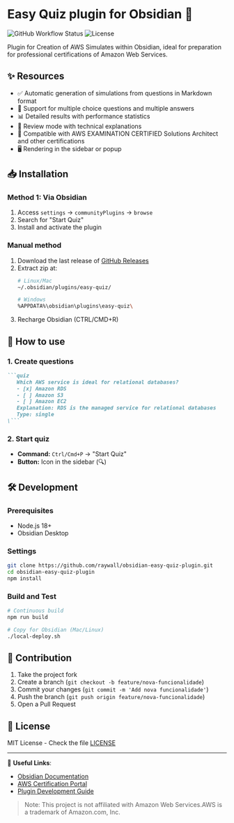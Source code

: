 # Easy Quiz plugin for Obsidian 🚀

![GitHub Workflow Status](https://img.shields.io/github/actions/workflow/status/raywall/obsidian-easy-quiz-plugin/deploy.yml)
![License](https://img.shields.io/badge/license-MIT-blue)

Plugin for Creation of AWS Simulates within Obsidian, ideal for preparation for professional certifications of Amazon Web Services.

## ✨ Resources

- ✅ Automatic generation of simulations from questions in Markdown format
- 🔀 Support for multiple choice questions and multiple answers
- 📊 Detailed results with performance statistics
- 📖 Review mode with technical explanations
- 🎯 Compatible with AWS EXAMINATION CERTIFIED Solutions Architect and other certifications
- 🖥 Rendering in the sidebar or popup


## 📥 Installation

### Method 1: Via Obsidian
1. Access `settings` → `communityPlugins` → `browse`
2. Search for "Start Quiz"
3. Install and activate the plugin

### Manual method
1. Download the last release of [GitHub Releases](https://github.com/raywall/obsidian-easy-quiz-plugin/releases)
2. Extract zip at:
   ```bash
   # Linux/Mac
   ~/.obsidian/plugins/easy-quiz/

   # Windows
   %APPDATA%\obsidian\plugins\easy-quiz\
   ```
3. Recharge Obsidian (CTRL/CMD+R)

## 🚦 How to use

### 1. Create questions
```markdown
```quiz
   Which AWS service is ideal for relational databases?
   - [x] Amazon RDS
   - [ ] Amazon S3
   - [ ] Amazon EC2
   Explanation: RDS is the managed service for relational databases
   Type: single
\```
```

### 2. Start quiz
- **Command:** `Ctrl/Cmd+P` → "Start Quiz"
- **Button:** Icon in the sidebar (🔍)

## 🛠 Development

### Prerequisites
- Node.js 18+
- Obsidian Desktop

### Settings
```bash
git clone https://github.com/raywall/obsidian-easy-quiz-plugin.git
cd obsidian-easy-quiz-plugin
npm install
```

### Build and Test
```bash
# Continuous build
npm run build

# Copy for Obsidian (Mac/Linux)
./local-deploy.sh
```

## 🤝 Contribution
1. Take the project fork
2. Create a branch (`git checkout -b feature/nova-funcionalidade`)
3. Commit your changes (`git commit -m 'Add nova funcionalidade'`)
4. Push the branch (`git push origin feature/nova-funcionalidade`)
5. Open a Pull Request

## 📄 License
MIT License - Check the file [LICENSE](LICENSE)

---

🔗 **Useful Links**:
- [Obsidian Documentation](https://help.obsidian.md)
- [AWS Certification Portal](https://aws.amazon.com/certification/)
- [Plugin Development Guide](https://docs.obsidian.md/Plugins)

> Note: This project is not affiliated with Amazon Web Services.AWS is a trademark of Amazon.com, Inc.